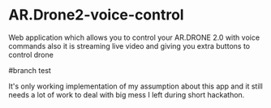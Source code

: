 # AR.Drone2-voice-control
Web application which allows you to control your AR.DRONE 2.0 with voice commands also it is streaming live video and giving you extra buttons to control drone

#branch test

It's only working implementation of my assumption about this app and it still needs a lot of work to deal with big mess I left during short hackathon.
